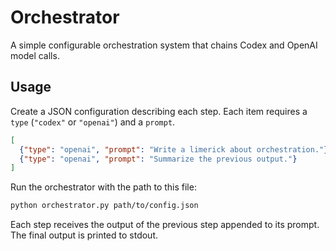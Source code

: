 # Orchestrator

A simple configurable orchestration system that chains Codex and OpenAI model calls.

## Usage

Create a JSON configuration describing each step. Each item requires a `type` (`"codex"` or `"openai"`) and a `prompt`.

```json
[
  {"type": "openai", "prompt": "Write a limerick about orchestration."},
  {"type": "openai", "prompt": "Summarize the previous output."}
]
```

Run the orchestrator with the path to this file:

```bash
python orchestrator.py path/to/config.json
```

Each step receives the output of the previous step appended to its prompt. The final output is printed to stdout.

